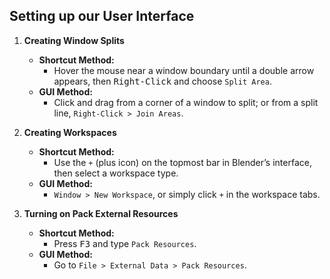 ## Setting up our User Interface

1. **Creating Window Splits**  
   - **Shortcut Method:**  
     - Hover the mouse near a window boundary until a double arrow appears, then <kbd>Right-Click</kbd> and choose `Split Area`.  
   - **GUI Method:**  
     - Click and drag from a corner of a window to split; or from a split line, `Right-Click > Join Areas`.

2. **Creating Workspaces**  
   - **Shortcut Method:**  
     - Use the `+` (plus icon) on the topmost bar in Blender’s interface, then select a workspace type.  
   - **GUI Method:**  
     - `Window > New Workspace`, or simply click `+` in the workspace tabs.

3. **Turning on Pack External Resources**  
   - **Shortcut Method:**  
     - Press <kbd>F3</kbd> and type `Pack Resources`.  
   - **GUI Method:**  
     - Go to `File > External Data > Pack Resources`.
